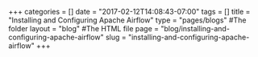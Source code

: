 +++
categories = []
date = "2017-02-12T14:08:43-07:00"
tags = []
title = "Installing and Configuring Apache Airflow"
type = "pages/blogs" #The folder
layout = "blog" #The HTML file
page = "blog/installing-and-configuring-apache-airflow"
slug = "installing-and-configuring-apache-airflow"
+++